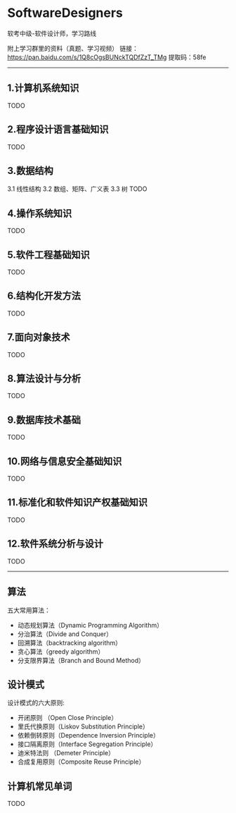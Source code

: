 # SoftwareDesigners
软考中级-软件设计师，学习路线

附上学习群里的资料（真题、学习视频）
链接：https://pan.baidu.com/s/1Q8cOgsBUNckTQDfZzT_TMg 
提取码：58fe 

---

## 1.计算机系统知识
TODO

## 2.程序设计语言基础知识
TODO

## 3.数据结构
3.1 线性结构
3.2 数组、矩阵、广义表
3.3 树
TODO

## 4.操作系统知识
TODO

## 5.软件工程基础知识
TODO

## 6.结构化开发方法
TODO

## 7.面向对象技术
TODO

## 8.算法设计与分析
TODO

## 9.数据库技术基础
TODO

## 10.网络与信息安全基础知识
TODO

## 11.标准化和软件知识产权基础知识
TODO

## 12.软件系统分析与设计
TODO

---

## 算法
五大常用算法：
- 动态规划算法（Dynamic Programming Algorithm）
- 分治算法（Divide and Conquer）
- 回溯算法（backtracking algorithm）
- 贪心算法（greedy algorithm）
- 分支限界算法（Branch and Bound Method）

## 设计模式
设计模式的六大原则:
- 开闭原则    （Open Close Principle）
- 里氏代换原则（Liskov Substitution Principle）
- 依赖倒转原则（Dependence Inversion Principle）
- 接口隔离原则（Interface Segregation Principle）
- 迪米特法则  （Demeter Principle）
- 合成复用原则（Composite Reuse Principle）

## 计算机常见单词
TODO



